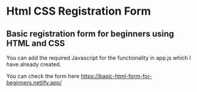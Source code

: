 # Html CSS Registration Form
## Basic registration form for beginners using HTML and CSS
You can add the required Javascript for the functionality in app.js which I have already created.

You can check the form here https://basic-html-form-for-beginners.netlify.app/
